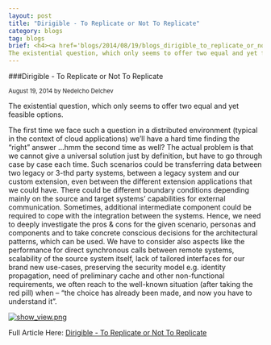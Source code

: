 ```yaml
---
layout: post
title: "Dirigible - To Replicate or Not To Replicate"
category: blogs
tag: blogs
brief: <h4><a href='blogs/2014/08/19/blogs_dirigible_to_replicate_or_not_to_replicate.html'>Dirigible - To Replicate or Not To Replicate</a></h4> <sub class="post-info">August 19, 2014 by Nedelcho Delchev</sub></br>
The existential question, which only seems to offer two equal and yet feasible options...<br>
---
```


###Dirigible - To Replicate or Not To Replicate

<sub class="post-info">August 19, 2014 by Nedelcho Delchev</sub>

The existential question, which only seems to offer two equal and yet feasible options.<br>

The first time we face such a question in a distributed environment (typical in the context of cloud applications) we’ll have a hard time finding the “right” answer …hmm the second time as well? The actual problem is that we cannot give
a universal solution just by definition, but have to go through case by case each time. Such scenarios could be
transferring data between two legacy or 3-thd party systems, between a legacy system and our custom extension,
even between the different extension applications that we could have. There could be different boundary conditions depending mainly on the source and target systems’ capabilities for external communication. Sometimes, additional intermediate component could be required to cope with the integration between the systems. Hence, we need to deeply investigate the pros & cons for the given scenario, personas and components and to take concrete conscious decisions for the architectural patterns, which can be used. We have to consider also aspects like the performance for direct synchronous calls between remote systems, scalability of the source system itself, lack of tailored interfaces for our brand new use-cases, preserving the security model e.g. identity propagation, need of preliminary cache and other non-functional requirements, we often reach to the well-known situation (after taking the red pill) when – “the choice has already been made, and now you have to understand it”.<br>

<a href="http://scn.sap.com/servlet/JiveServlet/downloadImage/38-112251-523197/325-364/6.png"><img alt="show_view.png" class="jive-image" src="http://scn.sap.com/servlet/JiveServlet/downloadImage/38-112251-523197/325-364/6.png"></a><br>


Full Article Here: [Dirigible - To Replicate or Not To Replicate](http://scn.sap.com/community/developer-center/cloud-platform/blog/2014/08/19/dirigible--to-replicate-or-not-to-replicate)

